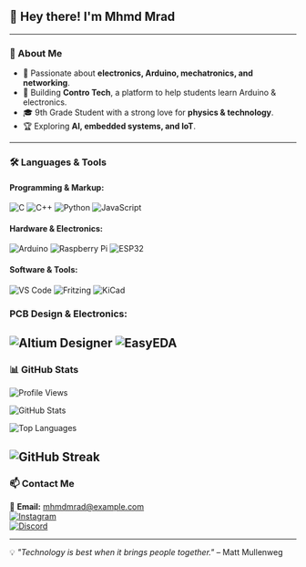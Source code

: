 
## 👋 Hey there! I'm Mhmd Mrad

---

### 🚀 About Me
- 🔬 Passionate about **electronics, Arduino, mechatronics, and networking**.
- 🤖 Building **Contro Tech**, a platform to help students learn Arduino & electronics.
- 🎓 9th Grade Student with a strong love for **physics & technology**.
- 🏆 Exploring **AI, embedded systems, and IoT**.

---

### 🛠️ Languages & Tools

#### **Programming & Markup:**
![C](https://img.shields.io/badge/-C-00599C?style=flat&logo=c&logoColor=white)
![C++](https://img.shields.io/badge/-C++-00599C?style=flat&logo=c%2B%2B&logoColor=white)
![Python](https://img.shields.io/badge/-Python-3776AB?style=flat&logo=python&logoColor=white)
![JavaScript](https://img.shields.io/badge/-JavaScript-F7DF1E?style=flat&logo=javascript&logoColor=black)

#### **Hardware & Electronics:**
![Arduino](https://img.shields.io/badge/-Arduino-00979D?style=flat&logo=arduino&logoColor=white)
![Raspberry Pi](https://img.shields.io/badge/-Raspberry%20Pi-A22846?style=flat&logo=raspberry-pi&logoColor=white)
![ESP32](https://img.shields.io/badge/-ESP32-000000?style=flat&logo=esphome&logoColor=white)

#### **Software & Tools:**
![VS Code](https://img.shields.io/badge/-VS%20Code-007ACC?style=flat&logo=visual-studio-code&logoColor=white)
![Fritzing](https://img.shields.io/badge/-Fritzing-AC1E44?style=flat&logo=fritzing&logoColor=white)
![KiCad](https://img.shields.io/badge/-KiCad-2C3E50?style=flat&logo=kicad&logoColor=white)

### **PCB Design & Electronics:**
![Altium Designer](https://img.shields.io/badge/Altium%20Designer-00979D?style=for-the-badge&logo=altiumdesigner&logoColor=white)
![EasyEDA](https://img.shields.io/badge/EasyEDA-0A192F?style=for-the-badge&logo=easyeda&logoColor=white)
---


### 📊 GitHub Stats
![Profile Views](https://komarev.com/ghpvc/?username=mhmdmrad&label=Profile%20views&color=blue&style=flat)

![GitHub Stats](https://github-readme-stats.vercel.app/api?username=mhmdmrad&show_icons=true&theme=dark&count_private=true)

![Top Languages](https://github-readme-stats.vercel.app/api/top-langs/?username=mhmdmrad&layout=compact&theme=dark)

![GitHub Streak](https://streak-stats.demolab.com?user=mhmdmrad&theme=dark&hide_border=false)
---

### 📫 Contact Me
📩 **Email:** [mhmdmrad@example.com](mailto:m7amadmr4d@gmail.com)  
[![Instagram](https://img.shields.io/badge/Instagram-Follow-%23E4405F?style=flat&logo=instagram&logoColor=white)](https://instagram.com/controtech.lb)  
[![Discord](https://img.shields.io/badge/Discord-Join-%237289DA?style=flat&logo=discord&logoColor=white)](https://discord.com/users/mradmhamad)  


---

💡 _"Technology is best when it brings people together."_ – Matt Mullenweg
